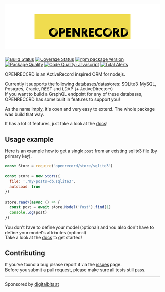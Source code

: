 ![OpenRecord](docs/logo.png)
==========

[![Build Status](https://travis-ci.org/PhilWaldmann/openrecord.svg?branch=master)](https://travis-ci.org/PhilWaldmann/openrecord)
[![Coverage Status](http://coveralls.io/repos/PhilWaldmann/openrecord/badge.png)](https://coveralls.io/r/PhilWaldmann/openrecord)
[![npm package version](http://badge.fury.io/js/openrecord.png)](https://npmjs.org/package/openrecord)
[![Package Quality](http://npm.packagequality.com/shield/openrecord.svg)](http://packagequality.com/#?package=openrecord)
[![Code Quality: Javascript](https://img.shields.io/lgtm/grade/javascript/g/PhilWaldmann/openrecord.svg?logo=lgtm&logoWidth=18)](https://lgtm.com/projects/g/PhilWaldmann/openrecord/context:javascript)
[![Total Alerts](https://img.shields.io/lgtm/alerts/g/PhilWaldmann/openrecord.svg?logo=lgtm&logoWidth=18)](https://lgtm.com/projects/g/PhilWaldmann/openrecord/alerts)

OPENRECORD is an ActiveRecord inspired ORM for nodejs.

Currently it supports the following databases/datastores: SQLite3, MySQL, Postgres, Oracle, REST and LDAP (+ ActiveDirectory)  
If you want to build a GraphQL endpoint for any of these databases, OPENRECORD has some built in features to support you!

As the name imply, it's open and very easy to extend. The whole package was build that way.

It has a lot of features, just take a look at the [docs](https://openrecord.js.org)!

## Usage example

Here is an example how to get a single `post` from an existing sqlite3 file (by primary key).
```js
const Store = require('openrecord/store/sqlite3')

const store = new Store({
  file: './my-posts-db.sqlite3',
  autoLoad: true
})

store.ready(async () => {
  const post = await store.Model('Post').find(1)
  console.log(post)
})
```

You don't have to define your model (optional) and you also don't have to define your model's attributes (optional).  
Take a look at the [docs](https://openrecord.js.org) to get started!

## Contributing

If you've found a bug please report it via the [issues](https://github.com/PhilWaldmann/openrecord/issues) page.  
Before you submit a pull request, please make sure all tests still pass.

---

Sponsored by [digitalbits.at](https://digitalbits.at)
